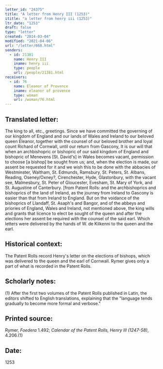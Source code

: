 ```yaml
---
letter_id: "24375"
title: "A letter from Henry III (1253)"
ititle: "a letter from henry iii (1253)"
ltr_date: "1253"
draft: false
type: "letter"
created: "2014-03-04"
modified: "2021-04-06"
url: "/letter/668.html"
senders:
  - id: 21381
    name: Henry III
    iname: henry iii
    type: people
    url: /people/21381.html
receivers:
  - id: 76
    name: Eleanor of Provence
    iname: eleanor of provence
    type: woman
    url: /woman/76.html
---
```

<h2> Translated letter:</h2>The king to all, etc., greetings.
Since we have committed the governing of our kingdom of England and our lands of Wales and Ireland to our beloved queen Eleanor, together with the counsel of our beloved brother and loyal count Richard of Cornwall, until our return from Gascony,
It is our will that when an archbishopric or bishopric of our said kingdom of England and bishopric of Menevens [St. David's] in Wales becomes vacant, permission to choose [a bishop] be sought from us; and, when the election is made, our assent be requested for it and we wish this to be done with the abbacies of Westminster, Waltham, St. Edmunds, Ramsbury, St. Peters, St. Albans, Reading, Oseney/Oxney?, Cirenchester, Hyde, Glastonbury, with the vacant see, Malmesbury, St. Peter of Gloucester, Evesham, St. Mary of York, and St. Augustine of Canterbury.
[from Patent Rolls:  and the archbishoprics and bishoprics of the land of Ireland, as the journey from Ireland to Gascony is easier than that from Ireland to England.  But on the voidance of the bishoprics of Llandaff, St. Asaph's and Bangor, and of the abbeys and priories of England, Wales and Ireland, not mentioned above, the king wills and grants that licence to elect be sought of the queen and after the elections her assent be required with the counsel of the said earl.
Which letters were delivered by the hands of W. de Kilkenni to the queen and the earl.
<h2 class="mt-4"> Historical context:</h2>The Patent Rolls record Henry's letter on the elections of bishops, which was delivered to the queen and the earl of Cornwall.  Rymer gives only a part of what is recorded in the Patent Rolls.
<h2 class="mt-4"> Scholarly notes:</h2>(1) After the first two volumes of the Patent Rolls published in Latin, the editors shifted to English translations, explaining that the "language tends gradually to become more formal and verbose."
<h2 class="mt-4"> Printed source:</h2><p>Rymer, <em>Foedera</em> 1.492; <em>Calendar of the Patent Rolls, Henry III (1247-58)</em>, 4.206.(1)</p><h2 class="mt-4"> Date:</h2>1253